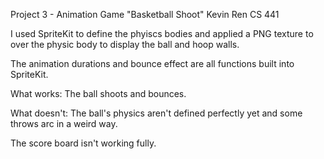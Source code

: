 Project 3 - Animation Game "Basketball Shoot"
Kevin Ren
CS 441 

I used SpriteKit to define the phyiscs bodies and applied a PNG texture to
over the physic body to display the ball and hoop walls.

The animation durations and bounce effect are all functions built into SpriteKit.

What works:
The ball shoots and bounces.

What doesn't:
The ball's physics aren't defined perfectly yet and some throws arc in a weird way.

The score board isn't working fully.
